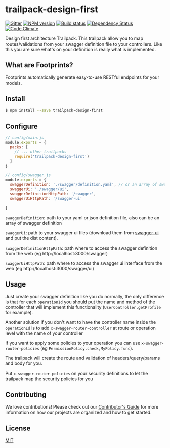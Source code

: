 # trailpack-design-first

[![Gitter][gitter-image]][gitter-url]
[![NPM version][npm-image]][npm-url]
[![Build status][ci-image]][ci-url]
[![Dependency Status][daviddm-image]][daviddm-url]
[![Code Climate][codeclimate-image]][codeclimate-url]

Design first architecture Trailpack. This trailpack allow you to map routes/validations from your swagger definition file 
to your controllers. Like this you are sure what's on your definition is really what is implemented.

## What are Footprints?

Footprints automatically generate easy-to-use RESTful endpoints for your models.

## Install

```sh
$ npm install --save trailpack-design-first
```

## Configure

```js
// config/main.js
module.exports = {
  packs: [
    // ... other trailpacks
    require('trailpack-design-first')
  ]
}
```

```js
// config/swagger.js
module.exports = {
  swaggerDefinition: './swagger/definition.yaml', // or an array of swagger definition
  swaggerUi: './swagger/ui',
  swaggerDefinitionHttpPath: '/swagger',
  swaggerUiHttpPath: '/swagger-ui'

}
```
`swaggerDefinition`: path to your yaml or json definition file, also can be an array of swagger definition

`swaggerUi`: path to your swagger ui files (download them from [swagger-ui](https://github.com/swagger-api/swagger-ui) and put the dist content).

`swaggerDefinitionHttpPath`: path where to access the swagger definition from the web (eg http://localhost:3000/swagger)

`swaggerUiHttpPath`: path where to access the swagger ui interface from the web (eg http://localhost:3000/swagger/ui)

## Usage
Just create your swagger definition like you do normally, the only difference is that for each `operationId` you should put the name and method 
of the controller that will implement this functionality (`UserController.getProfile` for example).

Another solution if you don't want to have the controller name inside the `operationId` is to add `x-swagger-router-controller` at route or operation level with the name of your controller

If you want to apply some policies to your operation you can use `x-swagger-router-policies` (eg `PermissionPolicy.check,MyPolicy.func`).

The trailpack will create the route and validation of headers/query/params and body for you.

Put `x-swagger-router-policies` on your security definitions to let the trailpack map the security policies for you

## Contributing
We love contributions! Please check out our [Contributor's Guide](https://github.com/trailsjs/trails/blob/master/.github/CONTRIBUTING.md) for more
information on how our projects are organized and how to get started.

## License
[MIT](https://github.com/jaumard/trailpack-design-first/blob/master/LICENSE)

[npm-image]: https://img.shields.io/npm/v/trailpack-design-first.svg?style=flat-square
[npm-url]: https://npmjs.org/package/trailpack-design-first
[ci-image]: https://img.shields.io/travis/jaumard/trailpack-design-first/master.svg?style=flat-square
[ci-url]: https://travis-ci.org/jaumard/trailpack-design-first
[daviddm-image]: http://img.shields.io/david/jaumard/trailpack-design-first.svg?style=flat-square
[daviddm-url]: https://david-dm.org/jaumard/trailpack-design-first
[codeclimate-image]: https://img.shields.io/codeclimate/github/jaumard/trailpack-design-first.svg?style=flat-square
[codeclimate-url]: https://codeclimate.com/github/jaumard/trailpack-design-first
[gitter-image]: http://img.shields.io/badge/+%20GITTER-JOIN%20CHAT%20%E2%86%92-1DCE73.svg?style=flat-square
[gitter-url]: https://gitter.im/trailsjs/trails

